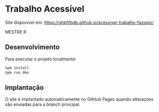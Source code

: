 
# Trabalho Acessível

Site disponível em: https://ghkfjfbdb.github.io/acessivel-trabalho-fazopix/

MESTRE R

## Desenvolvimento

Para executar o projeto localmente:

```bash
npm install
npm run dev
```

## Implantação

O site é implantado automaticamente no GitHub Pages quando alterações são enviadas para a branch principal.
